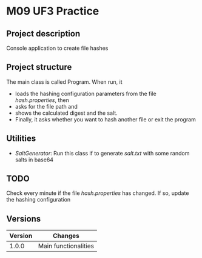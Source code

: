 # M09 UF3 Practice
## Project description

Console application to create file hashes

## Project structure

The main class is called Program. When run, it 
* loads the hashing configuration parameters from the file _hash.properties_, then
*  asks for the file path and
* shows the calculated digest and the salt.
* Finally, it asks whether you want to hash another file or exit the program

## Utilities
* _SaltGenerator_: Run this class if to generate *salt.txt* with some random salts in base64

## TODO

Check every minute if the file _hash.properties_ has changed. If so, update the hashing configuration 

## Versions

| Version | Changes              |
|---------|----------------------|
| 1.0.0   | Main functionalities |
